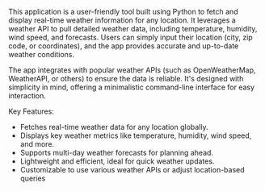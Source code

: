 This application is a user-friendly tool built using Python to fetch and display real-time weather information for any location. It leverages a weather API to pull detailed weather data, including temperature, humidity, wind speed, and forecasts. Users can simply input their location (city, zip code, or coordinates), and the app provides accurate and up-to-date weather conditions.

The app integrates with popular weather APIs (such as OpenWeatherMap, WeatherAPI, or others) to ensure the data is reliable. It's designed with simplicity in mind, offering a minimalistic command-line interface for easy interaction.

Key Features:
- Fetches real-time weather data for any location globally.
- Displays key weather metrics like temperature, humidity, wind speed, and more.
- Supports multi-day weather forecasts for planning ahead.
- Lightweight and efficient, ideal for quick weather updates.
- Customizable to use various weather APIs or adjust location-based queries
